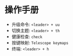 # 操作手册

* 升级命令: `<leader> + uu`
* 切换主题: `<leader> + th`
* 健康检查: `check`
* 按键映射: `Telescope keymaps`
* 终端: `<leader> + h`

